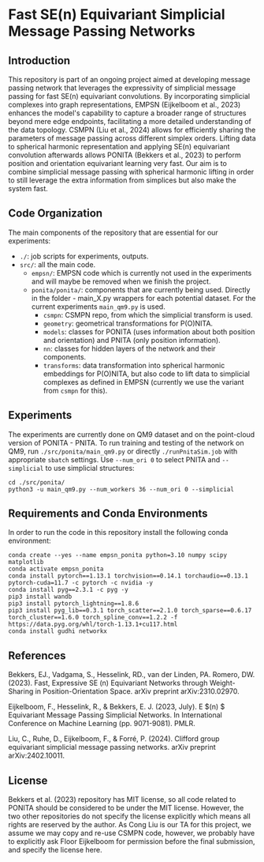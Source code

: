 # Fast SE(n) Equivariant Simplicial Message Passing Networks

## Introduction
This repository is part of an ongoing project aimed at developing message passing network that leverages the expressivity of simplicial message passing for fast SE(n) equivariant convolutions. By incorporating simplicial complexes into graph representations, EMPSN (Eijkelboom et al., 2023) enhances the model's capability to capture a broader range of structures beyond mere edge endpoints, facilitating a more detailed understanding of the data topology. CSMPN (Liu et al., 2024) allows for efficiently sharing the parameters of message passing across different simplex orders. Lifting data to spherical harmonic representation and applying SE(n) equivariant convolution afterwards allows PONITA (Bekkers et al., 2023) to perform position and orientation equivariant learning very fast. Our aim is to combine simplicial message passing with spherical harmonic lifting in order to still leverage the extra information from simplices but also make the system fast.

## Code Organization
The main components of the repository that are essential for our experiments:
* `./`: job scripts for experiments, outputs.
* `src/`: all the main code.
  * `empsn/`: EMPSN code which is currently not used in the experiments and will maybe be removed when we finish the project.
  * `ponita/ponita/`: components that are currently being used. Directly in the folder - main_X.py wrappers for each potential dataset. For the current experiments `main_qm9.py` is used.
    * `csmpn`: CSMPN repo, from which the simplicial transform is used.
    * `geometry`: geometrical transformations for P(O)NITA.
    * `models`: classes for PONITA (uses information about both position and orientation) and PNITA (only position information).
    * `nn`: classes for hidden layers of the network and their components.
    * `transforms`: data transformation into spherical harmonic embeddings for P(O)NITA, but also code to lift data to simplicial complexes as defined in EMPSN (currently we use the variant from `csmpn` for this).

## Experiments
The experiments are currently done on QM9 dataset and on the point-cloud version of PONITA - PNITA. To run training and testing of the network on QM9, run `./src/ponita/main_qm9.py` or directly `./runPnitaSim.job` with appropriate `sbatch` settings. Use `--num_ori 0` to select PNITA and `--simplicial` to use simplicial structures:

```
cd ./src/ponita/
python3 -u main_qm9.py --num_workers 36 --num_ori 0 --simplicial
```

## Requirements and Conda Environments
In order to run the code in this repository install the following conda environment:

```
conda create --yes --name empsn_ponita python=3.10 numpy scipy matplotlib
conda activate empsn_ponita
conda install pytorch==1.13.1 torchvision==0.14.1 torchaudio==0.13.1 pytorch-cuda=11.7 -c pytorch -c nvidia -y
conda install pyg==2.3.1 -c pyg -y
pip3 install wandb
pip3 install pytorch_lightning==1.8.6
pip3 install pyg_lib==0.3.1 torch_scatter==2.1.0 torch_sparse==0.6.17 torch_cluster==1.6.0 torch_spline_conv==1.2.2 -f https://data.pyg.org/whl/torch-1.13.1+cu117.html
conda install gudhi networkx
```

## References
Bekkers, EJ., Vadgama, S., Hesselink, RD., van der Linden, PA. Romero, DW. (2023). Fast, Expressive SE (n) Equivariant Networks through Weight-Sharing in Position-Orientation Space. arXiv preprint arXiv:2310.02970.

Eijkelboom, F., Hesselink, R., & Bekkers, E. J. (2023, July). E $(n) $ Equivariant Message Passing Simplicial Networks. In International Conference on Machine Learning (pp. 9071-9081). PMLR.

Liu, C., Ruhe, D., Eijkelboom, F., & Forré, P. (2024). Clifford group equivariant simplicial message passing networks. arXiv preprint arXiv:2402.10011.

## License
Bekkers et al. (2023) repository has MIT license, so all code related to PONITA should be considered to be under the MIT license. However, the two other repositories do not specify the license explicitly which means all rights are reserved by the author. As Cong Liu is our TA for this project, we assume we may copy and re-use CSMPN code, however, we probably have to explicitly ask Floor Eijkelboom for permission before the final submission, and specify the license here. 
